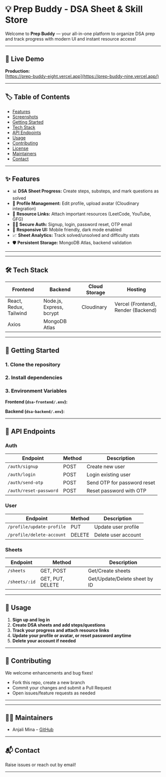 # 💡 Prep Buddy - DSA Sheet & Skill Store

Welcome to **Prep Buddy** — your all-in-one platform to organize DSA prep and track progress with modern UI and instant resource access!

---

## 🚀 Live Demo

**Production:**  
[https://prep-buddy-eight.vercel.app](https://prep-buddy-nine.vercel.app/)

---

## 🏷️ Table of Contents

- [Features](#features)
- [Screenshots](#screenshots)
- [Getting Started](#getting-started)
- [Tech Stack](#tech-stack)
- [API Endpoints](#api-endpoints)
- [Usage](#usage)
- [Contributing](#contributing)
- [License](#license)
- [Maintainers](#maintainers)
- [Contact](#contact)

---

## ✨ Features

- 📊 **DSA Sheet Progress:** Create steps, substeps, and mark questions as solved
- 👤 **Profile Management:** Edit profile, upload avatar (Cloudinary integration)
- 🔗 **Resource Links:** Attach important resources (LeetCode, YouTube, GFG)
- 🧑‍💻 **Secure Auth:** Signup, login, password reset, OTP email
- 🎨 **Responsive UI:** Mobile friendly, dark mode enabled
- 📈 **Sheet Analytics:** Track solved/unsolved and difficulty stats
- 🛡️ **Persistent Storage:** MongoDB Atlas, backend validation

---

---

## 🛠️ Tech Stack

| Frontend           | Backend               | Cloud Storage    | Hosting              |
|--------------------|-----------------------|------------------|----------------------|
| React, Redux, Tailwind | Node.js, Express, bcrypt | Cloudinary       | Vercel (Frontend), Render (Backend) |
| Axios              | MongoDB Atlas         |                  |                      |

---

## 🏁 Getting Started

### 1. **Clone the repository**

### 2. **Install dependencies**


### 3. **Environment Variables**

**Frontend (`dsa-frontend/.env`):**

**Backend (`dsa-backend/.env`):**


---

## 🔌 API Endpoints

### **Auth**
| Endpoint                    | Method  | Description                      |
|-----------------------------|---------|----------------------------------|
| `/auth/signup`              | POST    | Create new user                  |
| `/auth/login`               | POST    | Login existing user              |
| `/auth/send-otp`            | POST    | Send OTP for password reset      |
| `/auth/reset-password`      | POST    | Reset password with OTP          |

### **User**
| Endpoint                    | Method  | Description              |
|-----------------------------|---------|--------------------------|
| `/profile/update-profile`   | PUT     | Update user profile      |
| `/profile/delete-account`   | DELETE  | Delete user account      |

### **Sheets**
| Endpoint                           | Method             | Description                     |
|-------------------------------------|--------------------|---------------------------------|
| `/sheets`                          | GET, POST          | Get/Create sheets               |
| `/sheets/:id`                      | GET, PUT, DELETE   | Get/Update/Delete sheet by ID   |

---

## 📗 Usage

1. **Sign up and log in**
2. **Create DSA sheets and add steps/questions**
3. **Track your progress and attach resource links**
4. **Update your profile or avatar, or reset password anytime**
5. **Delete your account if needed**

---

## 🤝 Contributing

We welcome enhancements and bug fixes!

- Fork this repo, create a new branch
- Commit your changes and submit a Pull Request
- Open issues/feature requests as needed

---


---

## 🧑‍💻 Maintainers

- Anjali Mina – [GitHub](https://github.com/anjali0614)

---

## 📬 Contact

Raise issues or reach out by email!

---



